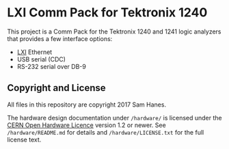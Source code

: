 # LXI Comm Pack for Tektronix 1240

This project is a Comm Pack for the Tektronix 1240 and 1241 logic
analyzers that provides a few interface options:

- [LXI] Ethernet
- USB serial (CDC)
- RS-232 serial over DB-9

[LXI]: http://www.lxistandard.org/About/AboutLXI.aspx


## Copyright and License

All files in this repository are copyright 2017 Sam Hanes.

The hardware design documentation under `/hardware/` is licensed under
the [CERN Open Hardware Licence][OHL] version 1.2 or newer.
See `/hardware/README.md` for details and `/hardware/LICENSE.txt` for
the full license text.

[OHL]: https://www.ohwr.org/projects/cernohl/wiki/cernohl
